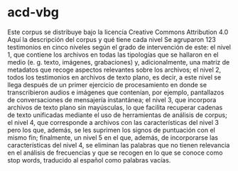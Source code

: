 # acd-vbg
Este corpus se distribuye bajo la licencia Creative Commons Attribution 4.0
Aquí la descripción del corpus y qué tiene cada nivel
Se agruparon 123 testimonios en cinco niveles según el grado de intervención de este: el nivel 1, que contiene los archivos en todas las tipologías que se hallaron en el medio (e. g. texto, imágenes, grabaciones) y, adicionalmente, una matriz de metadatos que recoge aspectos relevantes sobre los archivos; el nivel 2, todos los testimonios en archivos de texto plano, es decir, a este nivel se llega después de un primer ejercicio de procesamiento en donde se transcribieron audios e imágenes que contenían, por ejemplo, pantallazos de conversaciones de mensajería instantánea; el nivel 3, que incorpora archivos de texto plano sin mayúsculas, lo que facilita recuperar cadenas de texto unificadas mediante el uso de herramientas de análisis de corpus; el nivel 4, que corresponde a archivos con las características del nivel 3 pero los que, además, se les suprimen los signos de puntuación con el mismo fin; finalmente, un nivel 5 en el que, además, de incorporarse las características del nivel 4, se eliminan las palabras que no tienen relevancia en el análisis de frecuencias y que se recogen en lo que se conoce como stop words, traducido al español como palabras vacías.

